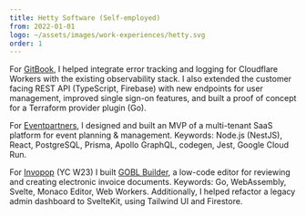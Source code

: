 ```yaml
---
title: Hetty Software (Self-employed)
from: 2022-01-01
logo: ~/assets/images/work-experiences/hetty.svg
order: 1
---
```


For [GitBook](https://www.gitbook.com/), I helped integrate error tracking and
logging for Cloudflare Workers with the existing observability stack. I also
extended the customer facing REST API (TypeScript, Firebase) with new
endpoints for user management, improved single sign-on features, and built a
proof of concept for a Terraform provider plugin (Go).

For [Eventpartners](https://eventpartners.nl/en/), I designed and built an MVP
of a multi-tenant SaaS platform for event planning & management.
Keywords: Node.js (NestJS), React, PostgreSQL, Prisma, Apollo GraphQL, codegen,
Jest, Google Cloud Run.

For [Invopop](https://www.invopop.com/) (YC W23) I built [GOBL
Builder](https://github.com/invopop/gobl.builder), a low-code editor for
reviewing and creating electronic invoice documents. Keywords: Go, WebAssembly,
Svelte, Monaco Editor, Web Workers. Additionally, I helped refactor a legacy
admin dashboard to SvelteKit, using Tailwind UI and Firestore.
